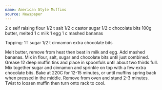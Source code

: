 ```yaml
---
name: American Style Muffins
source: Newspaper
---
```


2 c self raising flour
1/2 t salt
1/2 c castor sugar
1/2 c chocolate bits
100g butter, melted
1 c milk
1 egg
1 c mashed bananas

Topping:
1T sugar
1/2 t cinnamon
extra chocolate bits

Melt butter, remove from heat then beat in milk and egg.  Add mashed bananas. Mix in flour, salt, sugar and chocolate bits until just combined.  Grease 12 deep muffin tins and place in spoonfuls until about two thirds full.  Mix together sugar and cinnamon and sprinkle on top with a few extra chocolate bits.  Bake at 220C for 12-15 minutes, or until muffins spring back when pressed in the middle.  Remove from oven and stand 2-3 minutes.  Twist to loosen muffin then turn onto rack to cool.

